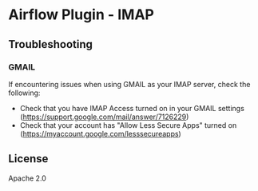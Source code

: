 # Airflow Plugin - IMAP

## Troubleshooting

### GMAIL
If encountering issues when using GMAIL as your IMAP server, check the following:

- Check that you have IMAP Access turned on in your GMAIL settings (https://support.google.com/mail/answer/7126229)
- Check that your account has "Allow Less Secure Apps" turned on (https://myaccount.google.com/lesssecureapps)

## License
Apache 2.0
